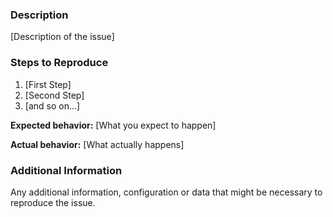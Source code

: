 <!--

By filing an issue, you are expected to comply with the code of conduct.

-->

### Description

[Description of the issue]

### Steps to Reproduce

1. [First Step]
2. [Second Step]
3. [and so on...]

**Expected behavior:** [What you expect to happen]

**Actual behavior:** [What actually happens]

### Additional Information

Any additional information, configuration or data that might be necessary to reproduce the issue.
